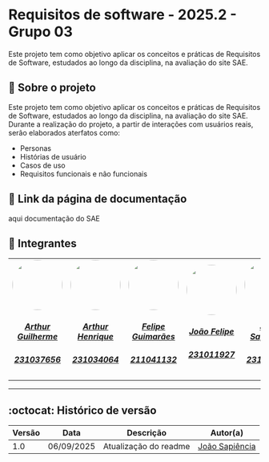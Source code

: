 # Requisitos de software - 2025.2 - Grupo 03

Este projeto tem como objetivo aplicar os conceitos e práticas de Requisitos de Software, estudados ao longo da disciplina, na avaliação do site SAE.

## :scroll: Sobre o projeto

Este projeto tem como objetivo aplicar os conceitos e práticas de Requisitos de Software, estudados ao longo da disciplina, na avaliação do site SAE. Durante a realização do projeto, a partir de interações com usuários reais, serão elaborados aterfatos como:

- Personas  
- Histórias de usuário  
- Casos de uso  
- Requisitos funcionais e não funcionais 

## :paperclip: Link da página de documentação
aqui documentação do SAE

## :star2: Integrantes

<center>
<table style="margin-left: auto; margin-right: auto;">
    <tr>
        <td align="center">
            <a href="https://github.com/ArthurGuilher62">
                <img style="border-radius: 50%; width: 100px; height: 100px" src="https://github.com/ArthurGuilher62.png" />
                <h5 class="text-center">Arthur Guilherme</h5>
                <h5 class="text-center">231037656</h5>
            </a>
        </td>
        <td align="center">
            <a href="https://github.com/arthurhvieira1">
                <img style="border-radius: 50%; width: 100px; height: 100px" src="https://github.com/arthurhvieira1.png" />
                <h5 class="text-center">Arthur Henrique</h5>
                <h5 class="text-center">231034064</h5>
            </a>
        </td>
        <td align="center">
            <a href="https://github.com/felipegf1">
                <img style="border-radius: 50%; width: 100px; height: 100px" src="https://github.com/felipegf1.png" />
                <h5 class="text-center">Felipe Guimarães</h5>
                <h5 class="text-center">211041132</h5>
            </a>
        </td>
        <td align="center">
            <a href="https://github.com/MrBolt2005">
                <img style="border-radius: 50%; width: 100px; height: 100px" src="https://github.com/MrBolt2005.png" />
                <h5 class="text-center">João Felipe</h5>
                <h5 class="text-center">231011927</h5>
            </a>
        </td>
        <td align="center">
            <a href="https://github.com/JoaoSapiencia">
                <img style="border-radius: 50%; width: 100px; height: 100px" src="https://github.com/JoaoSapiencia.png" />
                <h5 class="text-center">João Sapiencia</h5>
                <h5 class="text-center">231026400</h5>
            </a>
        </td>
        <td align="center">
            <a href="https://github.com/TiagoTeixeira-2005">
                <img style="border-radius: 50%; width: 100px; height: 100px" src="https://github.com/TiagoTeixeira-2005.png" />
                <h5 class="text-center">Tiago Lemes</h5>
                <h5 class="text-center">231026581</h5>
            </a>
        </td>
        <td align="center">
            <a href="https://github.com/VilmarFagundes">
                <img style="border-radius: 50%; width: 100px; height: 100px" src="https://github.com/VilmarFagundes.png" />
                <h5 class="text-center">Vilmar José</h5>
                <h5 class="text-center">231026590</h5>
            </a>
        </td>
    </tr>
</table>
</center>

<hr/>

## :octocat: Histórico de versão 

| Versão | Data | Descrição | Autor(a) |
|--------|------|----------|----------|
| 1.0    | 06/09/2025 | Atualização do readme | [João Sapiência](https://github.com/JoaoSapiencia)|